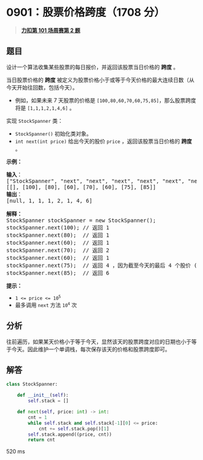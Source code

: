 # 0901：股票价格跨度（1708 分）


> <u>**[力扣第 101 场周赛第 2 题](https://leetcode.cn/problems/online-stock-span/)**</u>

## 题目

<p>设计一个算法收集某些股票的每日报价，并返回该股票当日价格的 <strong>跨度</strong> 。</p>

<p>当日股票价格的 <strong>跨度</strong> 被定义为股票价格小于或等于今天价格的最大连续日数（从今天开始往回数，包括今天）。</p>

<ul>
<li>
<p>例如，如果未来 7 天股票的价格是 <code>[100,80,60,70,60,75,85]</code>，那么股票跨度将是 <code>[1,1,1,2,1,4,6]</code> 。</p>
</li>
</ul>

<p>实现 <code>StockSpanner</code> 类：</p>

<ul>
<li><code>StockSpanner()</code> 初始化类对象。</li>
<li><code>int next(int price)</code> 给出今天的股价 <code>price</code> ，返回该股票当日价格的 <strong>跨度</strong> 。</li>
</ul>



<p><strong class="example">示例：</strong></p>

<pre>
<strong>输入</strong>：
["StockSpanner", "next", "next", "next", "next", "next", "next", "next"]
[[], [100], [80], [60], [70], [60], [75], [85]]
<strong>输出</strong>：
[null, 1, 1, 1, 2, 1, 4, 6]

<strong>解释：</strong>
StockSpanner stockSpanner = new StockSpanner();
stockSpanner.next(100); // 返回 1
stockSpanner.next(80);  // 返回 1
stockSpanner.next(60);  // 返回 1
stockSpanner.next(70);  // 返回 2
stockSpanner.next(60);  // 返回 1
stockSpanner.next(75);  // 返回 4 ，因为截至今天的最后 4 个股价 (包括今天的股价 75) 都小于或等于今天的股价。
stockSpanner.next(85);  // 返回 6
</pre>


<p><strong>提示：</strong></p>

<ul>
<li><code>1 &lt;= price &lt;= 10<sup>5</sup></code></li>
<li>最多调用 <code>next</code> 方法 <code>10<sup>4</sup></code> 次</li>
</ul>


## 分析

往前遍历，如果某天价格小于等于今天，显然该天的股票跨度对应的日期也小于等于今天。因此维护一个单调栈，每次保存该天的价格和股票跨度即可。

## 解答

```python
class StockSpanner:

    def __init__(self):
        self.stack = []

    def next(self, price: int) -> int:
        cnt = 1
        while self.stack and self.stack[-1][0] <= price:
            cnt += self.stack.pop()[1]
        self.stack.append((price, cnt))
        return cnt
```

520 ms

